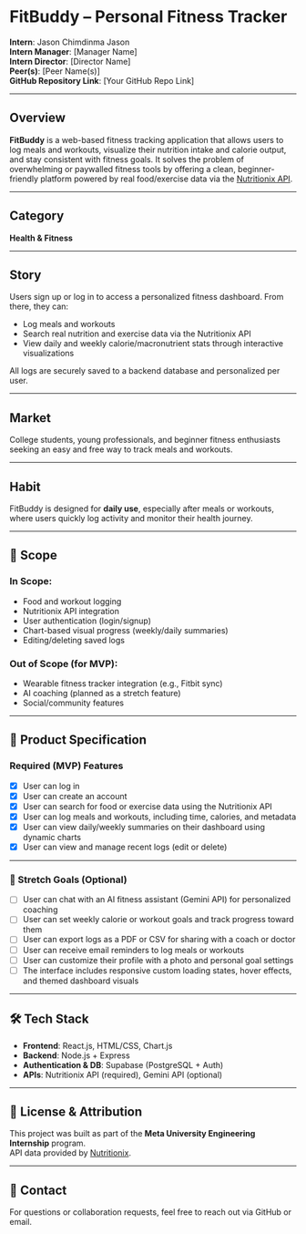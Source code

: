 # FitBuddy – Personal Fitness Tracker

**Intern**: Jason Chimdinma Jason  
**Intern Manager**: [Manager Name]  
**Intern Director**: [Director Name]  
**Peer(s)**: [Peer Name(s)]  
**GitHub Repository Link**: [Your GitHub Repo Link]

---

## Overview

**FitBuddy** is a web-based fitness tracking application that allows users to log meals and workouts, visualize their nutrition intake and calorie output, and stay consistent with fitness goals. It solves the problem of overwhelming or paywalled fitness tools by offering a clean, beginner-friendly platform powered by real food/exercise data via the [Nutritionix API](https://developer.nutritionix.com/).

---

## Category  
**Health & Fitness**

---

## Story  

Users sign up or log in to access a personalized fitness dashboard. From there, they can:
- Log meals and workouts
- Search real nutrition and exercise data via the Nutritionix API
- View daily and weekly calorie/macronutrient stats through interactive visualizations

All logs are securely saved to a backend database and personalized per user.

---

## Market

College students, young professionals, and beginner fitness enthusiasts seeking an easy and free way to track meals and workouts.

---

## Habit

FitBuddy is designed for **daily use**, especially after meals or workouts, where users quickly log activity and monitor their health journey.

---

## 🧭 Scope

### In Scope:
- Food and workout logging  
- Nutritionix API integration  
- User authentication (login/signup)  
- Chart-based visual progress (weekly/daily summaries)  
- Editing/deleting saved logs  

### Out of Scope (for MVP):
- Wearable fitness tracker integration (e.g., Fitbit sync)  
- AI coaching (planned as a stretch feature)  
- Social/community features  

---

## 📐 Product Specification

### Required (MVP) Features
- [x] User can log in  
- [x] User can create an account  
- [x] User can search for food or exercise data using the Nutritionix API  
- [x] User can log meals and workouts, including time, calories, and metadata  
- [x] User can view daily/weekly summaries on their dashboard using dynamic charts  
- [x] User can view and manage recent logs (edit or delete)  

---

### 🚀 Stretch Goals (Optional)
- [ ] User can chat with an AI fitness assistant (Gemini API) for personalized coaching  
- [ ] User can set weekly calorie or workout goals and track progress toward them  
- [ ] User can export logs as a PDF or CSV for sharing with a coach or doctor  
- [ ] User can receive email reminders to log meals or workouts  
- [ ] User can customize their profile with a photo and personal goal settings  
- [ ] The interface includes responsive custom loading states, hover effects, and themed dashboard visuals  

---

## 🛠 Tech Stack

- **Frontend**: React.js, HTML/CSS, Chart.js  
- **Backend**: Node.js + Express  
- **Authentication & DB**: Supabase (PostgreSQL + Auth)  
- **APIs**: Nutritionix API (required), Gemini API (optional)  

---

## 🧠 License & Attribution

This project was built as part of the **Meta University Engineering Internship** program.  
API data provided by [Nutritionix](https://developer.nutritionix.com/).

---

## 🙌 Contact

For questions or collaboration requests, feel free to reach out via GitHub or email.

